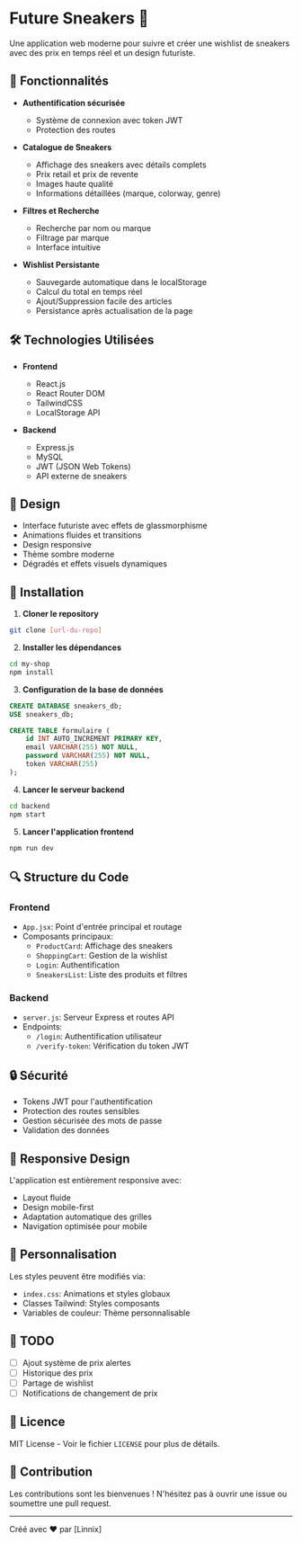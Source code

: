 # Future Sneakers 👟

Une application web moderne pour suivre et créer une wishlist de sneakers avec des prix en temps réel et un design futuriste.

## 🌟 Fonctionnalités

- **Authentification sécurisée**
  - Système de connexion avec token JWT
  - Protection des routes

- **Catalogue de Sneakers**
  - Affichage des sneakers avec détails complets
  - Prix retail et prix de revente
  - Images haute qualité
  - Informations détaillées (marque, colorway, genre)

- **Filtres et Recherche**
  - Recherche par nom ou marque
  - Filtrage par marque
  - Interface intuitive

- **Wishlist Persistante**
  - Sauvegarde automatique dans le localStorage
  - Calcul du total en temps réel
  - Ajout/Suppression facile des articles
  - Persistance après actualisation de la page

## 🛠️ Technologies Utilisées

- **Frontend**
  - React.js
  - React Router DOM
  - TailwindCSS
  - LocalStorage API

- **Backend**
  - Express.js
  - MySQL
  - JWT (JSON Web Tokens)
  - API externe de sneakers

## 💎 Design

- Interface futuriste avec effets de glassmorphisme
- Animations fluides et transitions
- Design responsive
- Thème sombre moderne
- Dégradés et effets visuels dynamiques

## 🔧 Installation

1. **Cloner le repository**
```bash
git clone [url-du-repo]
```

2. **Installer les dépendances**
```bash
cd my-shop
npm install
```

3. **Configuration de la base de données**
```sql
CREATE DATABASE sneakers_db;
USE sneakers_db;

CREATE TABLE formulaire (
    id INT AUTO_INCREMENT PRIMARY KEY,
    email VARCHAR(255) NOT NULL,
    password VARCHAR(255) NOT NULL,
    token VARCHAR(255)
);
```

4. **Lancer le serveur backend**
```bash
cd backend
npm start
```

5. **Lancer l'application frontend**
```bash
npm run dev
```

## 🔍 Structure du Code

### Frontend

- `App.jsx`: Point d'entrée principal et routage
- Composants principaux:
  - `ProductCard`: Affichage des sneakers
  - `ShoppingCart`: Gestion de la wishlist
  - `Login`: Authentification
  - `SneakersList`: Liste des produits et filtres

### Backend

- `server.js`: Serveur Express et routes API
- Endpoints:
  - `/login`: Authentification utilisateur
  - `/verify-token`: Vérification du token JWT

## 🔒 Sécurité

- Tokens JWT pour l'authentification
- Protection des routes sensibles
- Gestion sécurisée des mots de passe
- Validation des données

## 📱 Responsive Design

L'application est entièrement responsive avec:
- Layout fluide
- Design mobile-first
- Adaptation automatique des grilles
- Navigation optimisée pour mobile

## 🎨 Personnalisation

Les styles peuvent être modifiés via:
- `index.css`: Animations et styles globaux
- Classes Tailwind: Styles composants
- Variables de couleur: Thème personnalisable

## 📝 TODO

- [ ] Ajout système de prix alertes
- [ ] Historique des prix
- [ ] Partage de wishlist
- [ ] Notifications de changement de prix

## 📄 Licence

MIT License - Voir le fichier `LICENSE` pour plus de détails.

## 🤝 Contribution

Les contributions sont les bienvenues ! N'hésitez pas à ouvrir une issue ou soumettre une pull request.

---

Créé avec ❤️ par [Linnix]